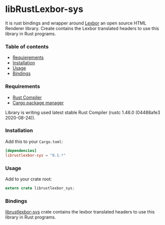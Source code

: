 # libRustLexbor-sys

It is rust bindings and wrapper around [Lexbor](https://github.com/lexbor/lexbor) an open source HTML Renderer library. Create contains the Lexbor translated headers to use this library in Rust programs.



### Table of contents

* [Requierements](#requirements)
* [Installation](#installation)
* [Usage](#usage)
* [Bindings](#bindings)



### Requirements

* [Rust Compiler](https://www.rust-lang.org/)
* [Cargo package manager](https://www.rust-lang.org/)

Library is writing used latest stable Rust Compiler (rustc 1.46.0 (04488afe3 2020-08-24)).



### Installation

Add this to your `Cargo.toml`:

```toml
[dependencies]
librustlexbor-sys = "0.1.*"
```



### Usage

Add to your crate root:

```rust
extern crate librustlexbor_sys;
```



### Bindings

[librustlexbor-sys](https://github.com/isemenkov/librustlexbor/tree/master/librustlexbor-sys) crate contains the lexbor translated headers to use this library in Rust programs.